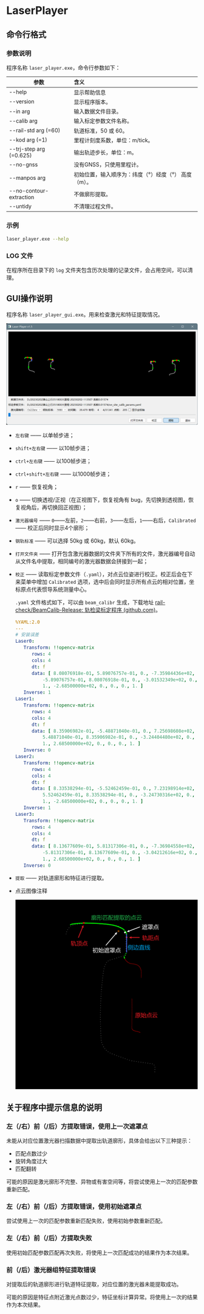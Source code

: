 # LaserPlayer

## 命令行格式

### 参数说明

程序名称 `laser_player.exe`，命令行参数如下：

| 参数                    | 含义                                                 |
| ----------------------- | :--------------------------------------------------- |
| --help                  | 显示帮助信息                                         |
| --version               | 显示程序版本。                                       |
| --in arg                | 输入数据文件目录。                                   |
| --calib arg             | 输入标定参数文件名称。                               |
| --rail-std arg (=60)    | 轨道标准，50 或 60。                                 |
| --kod arg (=1)          | 里程计刻度系数，单位：m/tick。                       |
| --trj-step arg (=0.625) | 输出轨迹步长，单位：m。                              |
| --no-gnss               | 没有GNSS，只使用里程计。                             |
| --manpos arg            | 初始位置，输入顺序为：纬度（°）经度（°） 高度（m）。 |
| --no-contour-extraction | 不做廓形提取。                                       |
| --untidy                | 不清理过程文件。                                     |

### 示例

```bash
laser_player.exe --help
```

### LOG 文件

在程序所在目录下的 `log` 文件夹包含历次处理的记录文件，会占用空间，可以清理。

## GUI操作说明

程序名称 `laser_player_gui.exe`。用来检查激光和特征提取情况。

<img src="./README.assets/image-20230217181923788.png" alt="image-20230217181923788" style="zoom:50%;" />

- `左右键` —— 以单帧步进；

- `shift+左右键` —— 以10帧步进；

- `ctrl+左右键` —— 以100帧步进；

- `ctrl+shift+左右键` —— 以1000帧步进；

- `r` —— 恢复视角；

- `o` —— 切换透视/正视（在正视图下，恢复视角有 bug，先切换到透视图，恢复视角后，再切换回正视图）；

- `激光器编号` —— `0`——左前，`2`——右前，`3`——左后，`1`——右后，`Calibrated`  —— 校正后同时显示4个廓形；

- `钢轨标准` —— 可以选择 50kg 或 60kg，默认 60kg。

- `打开文件夹` —— 打开包含激光器数据的文件夹下所有的文件，激光器编号自动从文件名中提取，相同编号的激光器数据会拼接到一起；

- `校正` —— 读取标定参数文件（`.yaml`），对点云位姿进行校正。校正后会在下来菜单中增加 `Calibrated` 选项，选中后会同时显示所有点云的相对位置，坐标原点代表惯导系统测量中心。

  `.yaml` 文件格式如下，可以由 `beam_calibr` 生成，下载地址 [rail-check/BeamCalib-Release: 轨检梁标定程序 (github.com)](https://github.com/rail-check/BeamCalib-Release)。

  ```yaml
  %YAML:2.0
  ---
  # 安装误差
  Laser0:
     Transform: !!opencv-matrix
        rows: 4
        cols: 4
        dt: f
        data: [ 8.08076918e-01, 5.89076757e-01, 0., -7.35984436e+02,
            -5.89076757e-01, 8.08076918e-01, 0., -3.01532349e+02, 0., 0.,
            1., -2.68500000e+02, 0., 0., 0., 1. ]
     Inverse: 1
  Laser1:
     Transform: !!opencv-matrix
        rows: 4
        cols: 4
        dt: f
        data: [ 8.35906982e-01, -5.48871040e-01, 0., 7.25698608e+02,
            5.48871040e-01, 8.35906982e-01, 0., -3.24404480e+02, 0., 0.,
            1., 2.68500000e+02, 0., 0., 0., 1. ]
     Inverse: 0
  Laser2:
     Transform: !!opencv-matrix
        rows: 4
        cols: 4
        dt: f
        data: [ 8.33538294e-01, -5.52462459e-01, 0., 7.23198914e+02,
            5.52462459e-01, 8.33538294e-01, 0., -3.24730316e+02, 0., 0.,
            1., -2.68500000e+02, 0., 0., 0., 1. ]
     Inverse: 1
  Laser3:
     Transform: !!opencv-matrix
        rows: 4
        cols: 4
        dt: f
        data: [ 8.13677609e-01, 5.81317306e-01, 0., -7.36984558e+02,
            -5.81317306e-01, 8.13677609e-01, 0., -3.04212616e+02, 0., 0.,
            1., 2.68500000e+02, 0., 0., 0., 1. ]
     Inverse: 0
  ```

- `提取` —— 对轨道廓形和特征进行提取。

- 点云图像注释

  <img src="./README.assets/image-20230216221543510.png" alt="image-20230216221543510" style="zoom: 50%;" />

## 关于程序中提示信息的说明

### 左（/右）前（/后）方提取错误，使用上一次遮罩点

未能从对应位置激光器扫描数据中提取出轨道廓形，具体会给出以下三种提示：

- 匹配点数过少
- 旋转角度过大
- 匹配翻转

可能的原因是激光廓形不完整、异物或有害空间等，将尝试使用上一次的匹配参数重新匹配。

### 左（/右）前（/后）方提取错误，使用初始遮罩点

尝试使用上一次的匹配参数重新匹配失败，使用初始参数重新匹配。

### 左（/右）前（/后）方提取失败

使用初始匹配参数匹配再次失败，将使用上一次匹配成功的结果作为本次结果。

### 前（/后）激光器组特征提取错误

对提取后的轨道廓形进行轨道特征提取，对应位置的激光器未能提取成功。

可能的原因是特征点附近激光点数过少，特征坐标计算异常。将使用上一次的结果作为本次结果。
